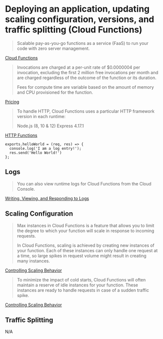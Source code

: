# Deploying an application, updating scaling configuration, versions, and traffic splitting (Cloud Functions)

> Scalable pay-as-you-go functions as a service (FaaS) to run your code with zero server management.

[Cloud Functions](https://cloud.google.com/functions)

> Invocations are charged at a per-unit rate of $0.0000004 per invocation, excluding the first 2 million free invocations per month and are charged regardless of the outcome of the function or its duration.
> 
> Fees for compute time are variable based on the amount of memory and CPU provisioned for the function.

[Pricing](https://cloud.google.com/functions/pricing)

> To handle HTTP, Cloud Functions uses a particular HTTP framework version in each runtime:
>
> Node.js (8, 10 & 12)	Express 4.17.1

[HTTP Functions](https://cloud.google.com/functions/docs/writing/http)

```
exports.helloWorld = (req, res) => {
  console.log('I am a log entry!');
  res.send('Hello World!')
};
```

## Logs

> You can also view runtime logs for Cloud Functions from the Cloud Console.

[Writing, Viewing, and Responding to Logs](https://cloud.google.com/functions/docs/monitoring/logging)

## Scaling Configuration

> Max instances in Cloud Functions is a feature that allows you to limit the degree to which your function will scale in response to incoming requests.
>
> In Cloud Functions, scaling is achieved by creating new instances of your function. Each of these instances can only handle one request at a time, so large spikes in request volume might result in creating many instances.

[Controlling Scaling Behavior](https://cloud.google.com/functions/docs/max-instances)

> To minimize the impact of cold starts, Cloud Functions will often maintain a reserve of idle instances for your function. These instances are ready to handle requests in case of a sudden traffic spike.

[Controlling Scaling Behavior](https://cloud.google.com/functions/docs/max-instances)

## Traffic Splitting

N/A
